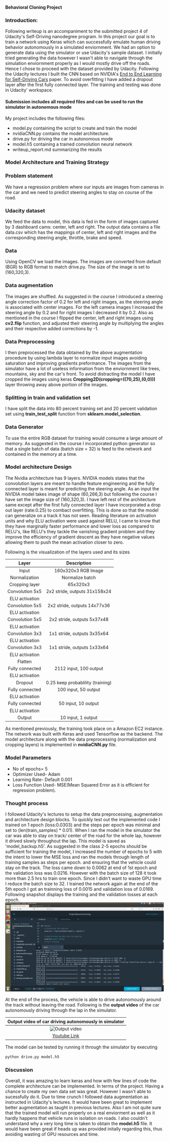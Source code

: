 **Behavioral Cloning Project**

### Introduction:
Following writeup is an accompaniment to the submitted project 4 of Udacity's Self-Driving nanodegree program. In this project our goal is to train a network using Keras which can successfully emulate human driving behavior autonomously in a simulated enviornment.
We had an option to generate data using the simulator or use Udacity's sample dataset. I initially tried generating the data however I wasn't able to navigate through the simulation enviornment properly as I would mostly drive off the roads. Hence I chose to proceed with the dataset provided by Udacity.
Following the Udacity lectures I built the CNN based on NVIDIA's [End to End Learning for Self-Driving Cars](https://arxiv.org/pdf/1604.07316v1.pdf) paper. To avoid overfitting I have added a dropout layer after the first fully connected layer. The training and testing was done in Udacity' workspace.

#### Submission includes all required files and can be used to run the simulator in autonomous mode

My project includes the following files:
* model.py containing the script to create and train the model
* nvidiaCNN.py contains the model architecture.
* drive.py for driving the car in autonomous mode
* model.h5 containing a trained convolution neural network
* writeup_report.md summarizing the results

### Model Architecture and Training Strategy
### Problem statement
We have a regression problem where our inputs are images from cameras in the car and we need to predict steering angles to stay on course of the road.

### Udacity dataset
We feed the data to model, this data is fed in the form of images captured by 3 dashboard cams: center, left and right. The output data contains a file data.csv which has the mappings of center, left and right images and the corresponding steering angle, throttle, brake and speed.

### Data
Using OpenCV we load the images. The images are converted from default (BGR) to RGB format to match drive.py. The size of the image is set to (160,320,3).

### Data augmentation
The images are shuffled. As suggested in the course I introduced a steering angle correction factor of 0.2 for left and right images, as the steering angle is associated with center images. For the left camera images I increased the steering angle by 0.2 and for right images I decreased it by 0.2. Also as mentioned in the course I flipped the center, left and right images using **cv2.flip** function, and adjusted their steering angle by multiplying the angles and their respective added corrections by -1.

### Data Preprocessing
I then preprocessed the data obtained by the above augmentation procedure by using lambda layer to normalize input images avoiding saturation and improving gradients preformance. The images from the simulator have a lot of useless information from the enviornment like trees, mountains, sky and the car's front. To avoid distracting the model I have cropped the images using keras **Cropping2D(cropping=((70,25),(0,0)))** layer  throwing away above portion of the images.

### Splitting in train and validation set
I have split the data into 80 percent training set and 20 percent validation set using **train_test_split** function from **sklearn.model_selection**.

### Data Generator
To use the entire RGB dataset for training would consume a large amount of memory. As suggested in the course I incorporated python generator so that a single batch of data (batch size = 32) is feed to the network and contained in the memory at a time.  

### Model architecture Design
The Nvidia architecture has 9 layers. NVIDIA models states that the convolution layers are meant to handle feature engineering and the fully connected layer is meant for predicting the steering angle. As an input the NVIDIA model takes image of shape (60,266,3) but following the course I have set the image  size of (160,320,3). I have left rest of the architecture same except after the first fully connected layer I have incorporated a drop out layer (rate:0.25) to combact overfitting. This is done so that the model can generalize on a track it has not seen.
Reading literature on activation units and why ELU activation were used against RELU, I came to know that they have marginally faster performance and lower loss as compared to RELU's, like RELU's they tackle the vanishing gradient problem and they improve the efficiency of gradient descent as they have negative values allowing them to push the mean activation closer to zero.

Following is the visualization of the layers used and its sizes

| Layer         		| Description    	        					|
|:---------------------:|:---------------------------------------------:|
| Input         		| 160x320x3 RGB Image                 	   		|
| Normalization     		| Normalize batch	                            |
| Cropping layer		| 65x320x3
| Convolution 5x5   | 2x2 stride, outputs 31x158x24 	|
| ELU activation		|												|
| Convolution 5x5	  | 2x2 stride, outputs 14x77x36   |
| ELU activation    |                                               |
| Convolution 5x5	  | 2x2 stride, outputs 5x37x48    |
| ELU activation    |                                               |
| Convolution 3x3	  | 1x1 stride, outputs 3x35x64    |
| ELU activation    |                                               |
| Convolution 3x3	  | 1x1 stride, outputs 1x33x64    |
| ELU activation    |                                               |
| Flatten           |                                               |
| Fully connected		| 2112 input, 100 output     					|
| ELU activation		|												|
| Dropout           | 0.25 keep probablility (training)              |
| Fully connected		| 100 input, 50 output     				     	|
| ELU activation		|												|
| Fully connected		| 50 input, 10 output     				     	|
| ELU activation		|												|
| Output         		| 10 input, 1 output     				     	|

As mentioned previously, the training took place on a Amazon EC2 instance. The network was built with Keras and used Tensorflow as the backend. The model architecture along with the data preprocessing (normalization and cropping layers) is implemented in **nvidiaCNN.py** file.


### Model Parameters
* No of epochs= 5
* Optimizer Used- Adam
* Learning Rate- Default 0.001
* Loss Function Used- MSE(Mean Squared Error as it is efficient for regression problem).

### Thought process
I followed Udacity's lectures to setup the data preprocessing, augmentation and architecture design blocks. To quickly test out the implemented code I trained on 1 epoch (loss:0.0303) and the steps per epoch was  minimal and set to  (len(train_samples) * 0.01). When I ran the model in the simulator the car was able to stay on track/ center of the road for the whole lap, however it drived slowly throughout the lap. This model is saved as 'model_backup.h5'. As suggested in the class 2-5 epochs should be sufficient for training the model, I increased the number of epochs to 5 with the intent to lower the MSE loss and ran the models through length of training samples as steps per epoch. and ensuring that the vehicle could stay on the track. The loss came down to 0.0062 at end of 1st epoch and the validation loss was 0.0216. However with the batch size of 128 it took more than 2.5 hrs to train one epoch. Since I didn't want to waste GPU time I reduce the batch size to 32.  I trained the network again at the end of the 5th epoch I got an trainning loss of 0.0015 and validation loss of 0.0169. Following snapshot displays the training and the validation losses at each epoch.
![Losses at each epoch](https://github.com/DimpleB0501/selfDrivingNanodegree/blob/master/Project4-CarND-Behavioral-Cloning-P3/images/Losses.png) 

At the end of the process, the vehicle is able to drive autonomously around the track without leaving the road.
Following is the **output video** of the car autonomously driving through the lap in the simulator.

|Output video of car driving autonomously in simulator|
|:------------:|
|![Output video](https://github.com/DimpleB0501/selfDrivingNanodegree/blob/master/Project4-CarND-Behavioral-Cloning-P3/images/simulator.gif)|
|[Youtube Link](https://youtu.be/BZA1jUqT58Q)|

The model can be tested by running it through the simulator by executing
```sh
python drive.py model.h5
```

### Discussion
Overall, it was amazing to learn keras and how with few lines of code the complete architecture can be implemented.
In terms of the project. Having a chance to create my own data set was great. However I wasn't able to sucessfully do it. Due to time crunch I followed data augmentation as instructed in Udacity's lectures. It would have been great to implement better augmentation as taught in previous lectures. Also I am not quite sure that the trained model will run properly on a real enviorment as well as it hardly happens that vehicle runs in isolation on roads.
I also couldn't understand why a very long time is taken to obtain the **model.h5** file. It would have been great if heads up was provided initally regarding this, thus avoiding wasting of GPU resources and time.
